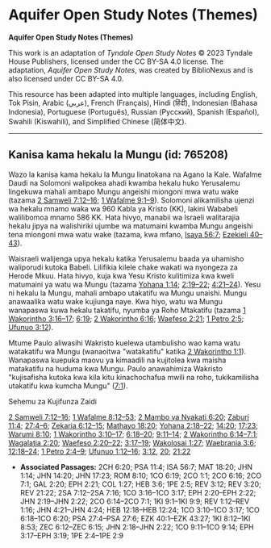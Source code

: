 # Aquifer Open Study Notes (Themes)

**Aquifer Open Study Notes (Themes)**

This work is an adaptation of *Tyndale Open Study Notes* © 2023 Tyndale House Publishers, licensed under the CC BY\-SA 4\.0 license. The adaptation, *Aquifer Open Study Notes*, was created by BiblioNexus and is also licensed under CC BY\-SA 4\.0\.

This resource has been adapted into multiple languages, including English, Tok Pisin, Arabic (عربي), French (Français), Hindi (हिंदी), Indonesian (Bahasa Indonesia), Portuguese (Português), Russian (Русский), Spanish (Español), Swahili (Kiswahili), and Simplified Chinese (简体中文).



--------------------------------

## Kanisa kama hekalu la Mungu (id: 765208)

Wazo la kanisa kama hekalu la Mungu linatokana na Agano la Kale. Wafalme Daudi na Solomoni walipokea ahadi kwamba hekalu huko Yerusalemu lingekuwa mahali ambapo Mungu angeishi miongoni mwa watu wake (tazama [2 Samweli 7:12–16](https://ref.ly/2Sam7:12-2Sam7:16); [1 Wafalme 9:1–9](https://ref.ly/1Kgs9:1-1Kgs9:9)). Solomoni alikamilisha ujenzi wa hekalu mnamo waka wa 960 Kabla ya Kristo (KK), lakini Wababeli walilibomoa mnamo 586 KK. Hata hivyo, manabii wa Israeli walitarajia hekalu jipya na walishiriki ujumbe wa matumaini kwamba Mungu angeishi tena miongoni mwa watu wake (tazama, kwa mfano, [Isaya 56:7](https://ref.ly/Isa56:7); [Ezekieli 40–43](https://ref.ly/Ezek40:1-Ezek43:27)).

Waisraeli walijenga upya hekalu katika Yerusalemu baada ya uhamisho waliporudi kutoka Babeli. Lilifikia kilele chake wakati wa nyongeza za Herode Mkuu. Hata hivyo, kuja kwa Yesu Kristo kulitimiza kwa kweli matumaini ya watu wa Mungu (tazama [Yohana 1:14](https://ref.ly/John1:14); [2:19–22](https://ref.ly/John2:19-John2:22); [4:21–24](https://ref.ly/John4:21-John4:24)). Yesu ni hekalu la Mungu, mahali ambapo utakatifu wa Mungu unaishi. Mungu anawaalika watu wake kujiunga naye. Kwa hiyo, watu wa Mungu wanapaswa kuwa hekalu takatifu, nyumba ya Roho Mtakatifu (tazama [1 Wakorintho 3:16–17](https://ref.ly/1Cor3:16-1Cor3:17); [6:19](https://ref.ly/1Cor6:19); [2 Wakorintho 6:16](https://ref.ly/2Cor6:16); [Waefeso 2:21](https://ref.ly/Eph2:21); [1 Petro 2:5](https://ref.ly/1Pet2:5); [Ufunuo 3:12](https://ref.ly/Rev3:12)).

Mtume Paulo aliwasihi Wakristo kuelewa utambulisho wao kama watu watakatifu wa Mungu (wanaoitwa "watakatifu" katika [2 Wakorintho 1:1](https://ref.ly/2Cor1:1)). Wanapaswa kuepuka maovu ya kimaadili na kujitolea kwa maisha matakatifu na huduma kwa Mungu. Paulo anawahimiza Wakristo "kujisafisha kutoka kwa kila kitu kinachochafua mwili na roho, tukikamilisha utakatifu kwa kumcha Mungu" ([7:1](https://ref.ly/2Cor7:1)).

Sehemu za Kujifunza Zaidi

[2 Samweli 7:12–16](https://ref.ly/2Sam7:12-2Sam7:16); [1 Wafalme 8:12–53](https://ref.ly/1Kgs8:12-1Kgs8:53); [2 Mambo ya Nyakati 6:20](https://ref.ly/2Chr6:20); [Zaburi 11:4](https://ref.ly/Ps11:4); [27:4–6](https://ref.ly/Ps27:4-Ps27:6); [Zekaria 6:12–15](https://ref.ly/Zech6:12-Zech6:15); [Mathayo 18:20](https://ref.ly/Matt18:20); [Yohana 2:18–22](https://ref.ly/John2:18-John2:22); [14:20](https://ref.ly/John14:20); [17:23](https://ref.ly/John17:23); [Warumi 8:10](https://ref.ly/Rom8:10); [1 Wakorintho 3:10–17](https://ref.ly/1Cor3:10-1Cor3:17); [6:18–20](https://ref.ly/1Cor6:18-1Cor6:20); [9:11–14](https://ref.ly/1Cor9:11-1Cor9:14); [2 Wakorintho 6:14–7:1](https://ref.ly/2Cor6:14-2Cor7:1); [Wagalatia 2:20](https://ref.ly/Gal2:20); [Waefeso 2:20–22](https://ref.ly/Eph2:20-Eph2:22); [3:17–19](https://ref.ly/Eph3:17-Eph3:19); [Wakolosai 1:27](https://ref.ly/Col1:27); [Waebrania 3:6](https://ref.ly/Heb3:6); [12:18–24](https://ref.ly/Heb12:18-Heb12:24); [1 Petro 2:4–9](https://ref.ly/1Pet2:4-1Pet2:9); [Ufunuo 1:12–16](https://ref.ly/Rev1:12-Rev1:16); [3:12](https://ref.ly/Rev3:12), [20](https://ref.ly/Rev3:20); [21:22](https://ref.ly/Rev21:22)

* **Associated Passages:** 2CH 6:20; PSA 11:4; ISA 56:7; MAT 18:20; JHN 1:14; JHN 14:20; JHN 17:23; ROM 8:10; 1CO 6:19; 2CO 1:1; 2CO 6:16; 2CO 7:1; GAL 2:20; EPH 2:21; COL 1:27; HEB 3:6; 1PE 2:5; REV 3:12; REV 3:20; REV 21:22; 2SA 7:12–2SA 7:16; 1CO 3:16–1CO 3:17; EPH 2:20–EPH 2:22; JHN 2:19–JHN 2:22; 2CO 6:14–2CO 7:1; 1KI 9:1–1KI 9:9; REV 1:12–REV 1:16; JHN 4:21–JHN 4:24; HEB 12:18–HEB 12:24; 1CO 3:10–1CO 3:17; 1CO 6:18–1CO 6:20; PSA 27:4–PSA 27:6; EZK 40:1–EZK 43:27; 1KI 8:12–1KI 8:53; ZEC 6:12–ZEC 6:15; JHN 2:18–JHN 2:22; 1CO 9:11–1CO 9:14; EPH 3:17–EPH 3:19; 1PE 2:4–1PE 2:9

